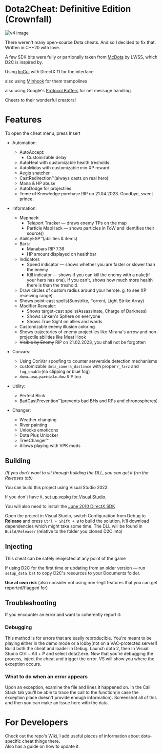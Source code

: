 # Dota2Cheat: Definitive Edition (Crownfall)

![v4 image](https://github.com/ExistedGit/Dota2Cheat/assets/66470490/88dbfa94-0ba3-4d53-b355-8cb18de98d71)

There weren't many open-source Dota cheats. And so I decided to fix that. Written in C++20 with love.

A few SDK bits were fully or partionally taken from [McDota](https://github.com/LWSS/McDota) by LWSS, which D2C is inspired by.

Using [ImGui](https://github.com/ocornut/imgui) with DirectX 11 for the interface

also using [Minhook](https://github.com/TsudaKageyu/minhook) for them trampolines

also using Google's [Protocol Buffers](https://github.com/protocolbuffers/protobuf) for net message handling

Cheers to their wonderful creators!

# Features

To open the cheat menu, press Insert

- Automation:
  - AutoAccept:
    - Customizable delay
  - AutoHeal with customizable health tresholds
  - AutoMidas with customizable min XP reward
  - Aegis snatcher
  - CastRedirection™(always casts on real hero)
  - Mana & HP abuse
  - AutoDodge for projectiles
  - ~~Tome of Knowledge purchase~~ RIP on 21.04.2023. Goodbye, sweet prince.
- Information:
  - Maphack:
    - Teleport Tracker — draws enemy TPs on the map
    - Particle MapHack — shows particles in FoW and identifies their source()
  - AbilityESP™(abilities & items)
  - Bars:
    - ~~Manabars~~ RIP 7.36
    - HP amount displayed on healthbar
  - Indicators
    - Speed indicator — shows whether you are faster or slower than the enemy
    - Kill indicator — shows if you can kill the enemy with a nuke(if your hero has one). If you can't, shows how much more health there is than the treshold.
  - Draw circles of custom radius around your hero(e. g. to see XP receiving range)
  - Shows point-cast spells(Sunstrike, Torrent, Light Strike Array)
  - Modifier Revealer:
    - Shows target-cast spells(Assassinate, Charge of Darkness)
    - Shows Linken's Sphere on everyone
    - Shows True Sight on allies and wards
  - Customizable enemy illusion coloring
  - Shows trajectories of enemy projectiles like Mirana's arrow and non-projectile abilities like Meat Hook
  - ~~Visible by Enemy~~ RIP on 21.02.2023, you shall not be forgotten

- Convars:
  - Using ConVar spoofing to counter serverside detection mechanisms
  - customizable `dota_camera_distance` with proper `r_farz` and `fog_enable`(no clipping or blue fog)
  - ~~`dota_use_particle_fow`~~ RIP too

- Utility:
  - Perfect Blink
  - BadCastPrevention™(prevents bad BHs and RPs and chronospheres)

- Changer:
  - Weather changing
  - River painting
  - Unlocks emoticons
  - Dota Plus Unlocker
  - TreeChanger™
  - Allows playing with VPK mods

## Building

*(If you don't want to sit through building the DLL, you can get it frm the Releases tab)*

You can build this project using Visual Studio 2022.

If you don't have it, [set up vcpkg for Visual Studio](https://learn.microsoft.com/en-us/vcpkg/get_started/get-started-msbuild?pivots=shell-cmd#1---set-up-vcpkg).

You will also need to install the [June 2010 DirectX SDK](https://www.microsoft.com/en-us/download/details.aspx?id=6812)

Open the project in Visual Studio, switch Configuration from Debug to **Release** and press `Ctrl + Shift + B` to build the solution. It'll download dependencies which might take some time.
The DLL will be found in `Build/Release/` (relative to the folder you cloned D2C into)

## Injecting

This cheat can be safely reinjected at any point of the game

If using D2C for the first time or updating from an older version — run `setup_data.bat` to copy D2C's resources to your Documents folder.

**Use at own risk** (also consider not using non-legit features that you can get reported/flagged for)

## Troubleshooting

If you encounter an error and want to coherently report it:

### Debugging

This method is for errors that are easily reproducible. You're meant to be playing either in the demo mode or a lobby(not on a VAC-protected server!)
Build both the cheat and loader in Debug. Launch dota 2, then In Visual Studio Ctrl + Alt + P and select dota2.exe.
Now that you're debugging the process, inject the cheat and trigger the error. VS will show you where the exception occurs.

### What to do when an error appears

Upon an exception, examine the file and lines it happened on. In the Call Stack tab you'll be able to trace the call to the function(in case the exception place doesn't provide enough information). Screenshot all of this and then you can make an Issue here with the data.

# For Developers

Check out the repo's Wiki, I add useful pieces of information about dota-specific cheat things there. \
Also has a guide on how to update it.